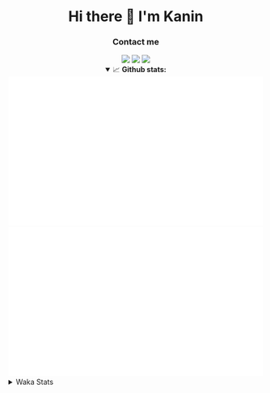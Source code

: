 <div align="center">
 <h1>Hi there 👋 I'm Kanin</h1>
 <h3>Contact me</h3>
 <a href="mailto:im@kanin.dev"><img src="https://img.shields.io/badge/gmail-%23D14836.svg?&style=for-the-badge&logo=gmail&logoColor=white"/></a>
 <a href="https://twitter.com/KaninTwt"><img src="https://img.shields.io/badge/twitter-%231DA1F2.svg?&style=for-the-badge&logo=twitter&logoColor=white"/></a>
 <a href="https://www.linkedin.com/in/KaninDev"><img src="https://img.shields.io/badge/linkedin-%230077B5.svg?&style=for-the-badge&logo=linkedin&logoColor=white"/></a>
<details open>
  <summary>📈 <b>Github stats:</b></summary>
  <img src="https://github.com/Kanin/Kanin/blob/master/scripts/GitHubStats/generated/overview.svg"/>
  <img src="https://github.com/Kanin/Kanin/blob/master/scripts/GitHubStats/generated/languages.svg"/>
</details>
</div>

<details>
 <summary>Waka Stats</summary>

<!--START_SECTION:waka-->
![Code Time](http://img.shields.io/badge/Code%20Time-2%2C513%20hrs%2057%20mins-blue)

![Profile Views](http://img.shields.io/badge/Profile%20Views-0-blue)

![Lines of code](https://img.shields.io/badge/From%20Hello%20World%20I%27ve%20Written-672.0%20thousand%20lines%20of%20code-blue)

**🐱 My GitHub Data** 

> 📦 179.3 kB Used in GitHub's Storage 
 > 
> 🏆 197 Contributions in the Year 2024
 > 
> 🚫 Not Opted to Hire
 > 
> 📜 26 Public Repositories 
 > 
> 🔑 17 Private Repositories 
 > 
**I'm an Early 🐤** 

```text
🌞 Morning                2904 commits        ███████░░░░░░░░░░░░░░░░░░   27.55 % 
🌆 Daytime                3129 commits        ███████░░░░░░░░░░░░░░░░░░   29.68 % 
🌃 Evening                3033 commits        ███████░░░░░░░░░░░░░░░░░░   28.77 % 
🌙 Night                  1476 commits        ████░░░░░░░░░░░░░░░░░░░░░   14.00 % 
```
📅 **I'm Most Productive on Monday** 

```text
Monday                   2042 commits        █████░░░░░░░░░░░░░░░░░░░░   19.37 % 
Tuesday                  1507 commits        ████░░░░░░░░░░░░░░░░░░░░░   14.30 % 
Wednesday                1054 commits        ██░░░░░░░░░░░░░░░░░░░░░░░   10.00 % 
Thursday                 1630 commits        ████░░░░░░░░░░░░░░░░░░░░░   15.46 % 
Friday                   1783 commits        ████░░░░░░░░░░░░░░░░░░░░░   16.91 % 
Saturday                 1019 commits        ██░░░░░░░░░░░░░░░░░░░░░░░   09.67 % 
Sunday                   1507 commits        ████░░░░░░░░░░░░░░░░░░░░░   14.30 % 
```


📊 **This Week I Spent My Time On** 

```text
🕑︎ Time Zone: America/New_York

💬 Programming Languages: 
Python                   13 hrs 49 mins      ███████████████████████░░   90.26 % 
.env file                24 mins             █░░░░░░░░░░░░░░░░░░░░░░░░   02.65 % 
Bash                     19 mins             █░░░░░░░░░░░░░░░░░░░░░░░░   02.17 % 
JavaScript               19 mins             █░░░░░░░░░░░░░░░░░░░░░░░░   02.07 % 
virtualenv               10 mins             ░░░░░░░░░░░░░░░░░░░░░░░░░   01.12 % 

🔥 Editors: 
PyCharm                  14 hrs 59 mins      ████████████████████████░   97.93 % 
VS Code                  18 mins             █░░░░░░░░░░░░░░░░░░░░░░░░   02.07 % 

🐱‍💻 Projects: 
NailaDjango              8 hrs 5 mins        █████████████░░░░░░░░░░░░   52.80 % 
Naila.py                 5 hrs 3 mins        ████████░░░░░░░░░░░░░░░░░   33.01 % 
APIServer                1 hr 50 mins        ███░░░░░░░░░░░░░░░░░░░░░░   12.02 % 
Unknown Project          18 mins             █░░░░░░░░░░░░░░░░░░░░░░░░   02.07 % 
KanAPI                   0 secs              ░░░░░░░░░░░░░░░░░░░░░░░░░   00.06 % 

💻 Operating System: 
Windows                  15 hrs 18 mins      █████████████████████████   100.00 % 
```

**I Mostly Code in Python** 

```text
Python                   32 repos            █████████████████░░░░░░░░   68.09 % 
Java                     5 repos             ███░░░░░░░░░░░░░░░░░░░░░░   10.64 % 
HTML                     3 repos             ██░░░░░░░░░░░░░░░░░░░░░░░   06.38 % 
TypeScript               2 repos             █░░░░░░░░░░░░░░░░░░░░░░░░   04.26 % 
Kotlin                   1 repo              █░░░░░░░░░░░░░░░░░░░░░░░░   02.13 % 
```



**Timeline**

![Lines of Code chart](https://raw.githubusercontent.com/Kanin/Kanin/master/assets/bar_graph.png)


 Last Updated on 24/12/2024 23:34:09 UTC
<!--END_SECTION:waka-->
</details>
